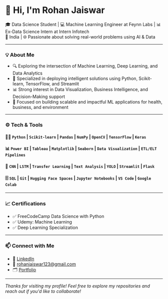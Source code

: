 # 👋 Hi, I'm Rohan Jaiswar

🎓 Data Science Student | 💻 Machine Learning Engineer at Feynn Labs | 📊 Ex-Data Science Intern at Intern Infotech  
📍 India | 🌐 Passionate about solving real-world problems using AI & Data

---

### 💡 About Me
- 🔍 Exploring the intersection of Machine Learning, Deep Learning, and Data Analytics
- 🎯 Specialized in deploying intelligent solutions using Python, Scikit-learn, TensorFlow, and Streamlit
- 📊 Strong interest in Data Visualization, Business Intelligence, and Decision-Making support
- 🚀 Focused on building scalable and impactful ML applications for health, business, and environment

---

### ⚙️ Tech & Tools

#### 👨‍💻 `Python` | `Scikit-learn` | `Pandas` | `NumPy` | `OpenCV` | `TensorFlow` | `Keras`

#### 📊 `Power BI` | `Tableau` | `Matplotlib` | `Seaborn` | `Data Visualization` | `ETL/ELT Pipelines`

#### 🧠 `CNN` | `LSTM` | `Transfer Learning` | `Text Analysis` | `YOLO` | `Streamlit` | `Flask`

#### 🗄️ `SQL` | `Git` | `Hugging Face Spaces` | `Jupyter Notebooks` | `VS Code` | `Google Colab`

---

### 📈 Certifications
- ✅ FreeCodeCamp Data Science with Python
- ✅ Udemy: Machine Learning 
- ✅ Deep Learning Specialization 

---

### 📫 Connect with Me
- 💼 [LinkedIn](https://github.com/jaiswar12344)
- 📧 rohanjaiswar123@gmail.com
- 🗂️ [Portfolio](datascienceportfol.io/jaiswarrohan38)

---

_Thanks for visiting my profile! Feel free to explore my repositories and reach out if you'd like to collaborate!_


<!--
**jaiswar12344/jaiswar12344** is a ✨ _special_ ✨ repository because its `README.md` (this file) appears on your GitHub profile.

Here are some ideas to get you started:

- 🔭 I’m currently working on ...
- 🌱 I’m currently learning ...
- 👯 I’m looking to collaborate on ...
- 🤔 I’m looking for help with ...
- 💬 Ask me about ...
- 📫 How to reach me: ...
- 😄 Pronouns: ...
- ⚡ Fun fact: ...
-->
